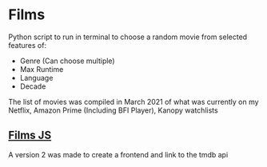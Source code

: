 # Films

Python script to run in terminal to choose a random movie from selected features of:
- Genre (Can choose multiple)
- Max Runtime
- Language
- Decade

The list of movies was compiled in March 2021 of what was currently on my Netflix, Amazon Prime (Including BFI Player), Kanopy watchlists

## [Films JS](https://github.com/Glombort/films-js)

A version 2 was made to create a frontend and link to the tmdb api
